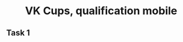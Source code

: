 <div align="center">
    <h1>
        VK Cups, qualification mobile
    </h1>
</div>

<b>
  <h2>Task 1</h2>
</b>
